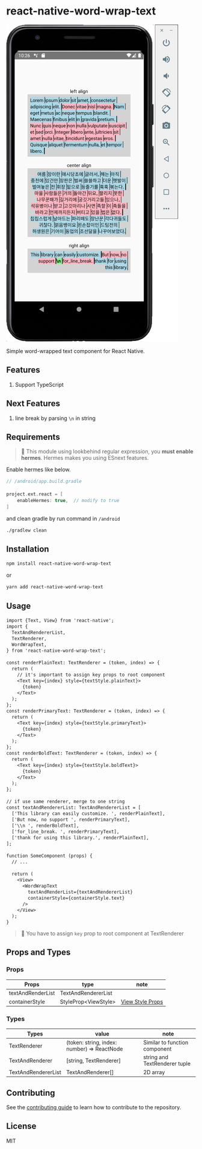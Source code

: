 # react-native-word-wrap-text

![sample image](./asset/image/sample.png)

Simple word-wrapped text component for React Native.

## Features

1. Support TypeScript

## Next Features

1. line break by parsing `\n` in string

## Requirements

> 🚨 This module using lookbehind regular expression, you **must enable hermes**. Hermes makes you using ESnext features.

Enable hermes like below.

```gradle
// /android/app.build.gradle

project.ext.react = [
    enableHermes: true,  // modify to true
]
```

and clean gradle by run command in `/android`
```sh
./gradlew clean
```

## Installation

```sh
npm install react-native-word-wrap-text
```
or
```sh
yarn add react-native-word-wrap-text
```

## Usage

```tsx
import {Text, View} from 'react-native';
import {
  TextAndRendererList,
  TextRenderer,
  WordWrapText,
} from 'react-native-word-wrap-text';

const renderPlainText: TextRenderer = (token, index) => {
  return (
    // it's important to assign key props to root component
    <Text key={index} style={textStyle.plainText}>
      {token}
    </Text>
  );
};
const renderPrimaryText: TextRenderer = (token, index) => {
  return (
    <Text key={index} style={textStyle.primaryText}>
      {token}
    </Text>
  );
};
const renderBoldText: TextRenderer = (token, index) => {
  return (
    <Text key={index} style={textStyle.boldText}>
      {token}
    </Text>
  );
};

// if use same renderer, merge to one string
const textAndRendererList: TextAndRendererList = [
  ['This library can easily customize. ', renderPlainText],
  ['But now, no support ', renderPrimaryText],
  ['\\n ', renderBoldText],
  ['for_line_break. ', renderPrimaryText],
  ['thank for using this library.', renderPlainText],
];

function SomeComponent (props) {
  // ...

  return (
    <View>
      <WordWrapText
        textAndRenderList={textAndRendererList}
        containerStyle={containerStyle.text}
      />
    </View>
  );
}
```

> 🚨 You have to assign `key` prop to root component at TextRenderer

## Props and Types

### Props

| Props             	| type                 	| note                            	                            	  |
|-------------------	|----------------------	|------------------------------------------------------------------	|
| textAndRenderList 	| TextAndRendererList  	|                                 	                            	  |
| containerStyle    	| StyleProp\<ViewStyle\> 	| [View Style Props](https://reactnative.dev/docs/view-style-props) |

### Types

| Types               	| value                                       	| note                          	|
|---------------------	|---------------------------------------------	|-------------------------------	|
| TextRenderer        	| (token: string, index: number) => ReactNode 	| Similar to function component  	|
| TextAndRenderer     	| [string, TextRenderer]                      	| string and TextRenderer tuple 	|
| TextAndRendererList 	| TextAndRenderer[]                           	| 2D array                      	|

## Contributing

See the [contributing guide](CONTRIBUTING.md) to learn how to contribute to the repository.

## License

MIT
